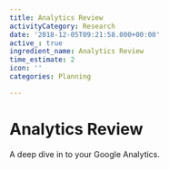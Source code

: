 ```yaml
---
title: Analytics Review
activityCategory: Research
date: '2018-12-05T09:21:58.000+00:00'
active_: true
ingredient_name: Analytics Review
time_estimate: 2
icon: ''
categories: Planning

---
```

# Analytics Review

A deep dive in to your Google Analytics.